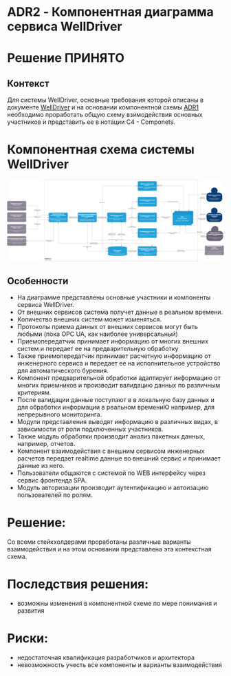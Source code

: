 # ADR2 - Компонентная диаграмма сервиса WellDriver

# Решение ПРИНЯТО

## Контекст

Для системы WellDriver, основные требования которой описаны в документе [WellDriver](../WellDriver.md) и на основании компонентной схемы [ADR1](ADR1.md) необходимо проработать общую схему взимодействия основных участников и представить ее в нотации C4 - Componets.


# Компонентная схема системы WellDriver
![Компонентная схема системы WellDriver](ADR2_data/wd-components.png)


## Особенности

* На диаграмме представлены основные участники и компоненты сервиса WellDriver.
* От внешних сервисов система получет данные в реальном времени.
* Количество внешних систем может изменяться.
* Протоколы приема данных от внешних сервисов могут быть любыми (пока OPC UA, как наиболее универсальный)
* Приемопередатчик принимает информацию от многих внешних систем и передает ее на предварительную обработку
* Также приемопередатчик принимает расчетную информацию от инженерного сервиса и передает ее на исполнительное устройство для автоматического бурения.
* Компонент предварительной обработки адаптирует информацию от многих приемников и производит валидацию данных по различным критериям.
* После валидации данные поступают в в локальную базу данных и для обработки информации в реальном времениЮ например, для непрерывного мониторинга.
* Модули представления выводят информацию в различных видах, в зависимости от роли подключенных участников.
* Также модуль обработки производит анализ пакетных данных, например, отчетов.
* Компонент взаимодействия с внешним сервисом инженерных расчетов передает realtime данные во внешний сервис и принимает данные из него.
* Пользователи общаются с системой по WEB интерфейсу через сервис фронтенда SPA.
* Модуль авторизации производит аутентификацию и автоизацию пользователей по ролям.


# Решение:
Со всеми стейкхолдерами проработаны различные варианты взаимодействия и на этом основании представлена эта контекстная схема. 
 
# Последствия решения:

* возможны изменения в компонентной схеме по мере понимания и развития


# Риски:
* недостаточная квалификация разработчиков и архитектора
* невозможность учесть все компоненты и варианты взаимодействия


